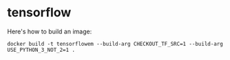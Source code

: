 # tensorflow

Here's how to build an image:

```docker build -t tensorflowem --build-arg CHECKOUT_TF_SRC=1 --build-arg USE_PYTHON_3_NOT_2=1 .```
